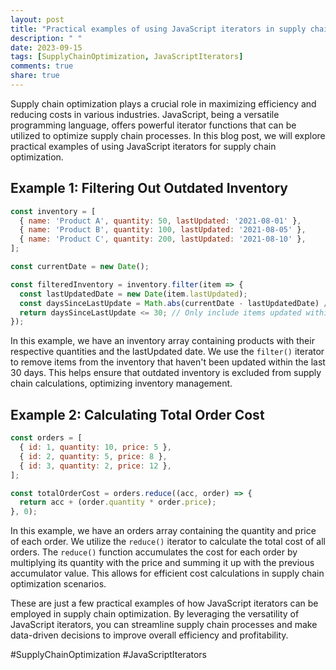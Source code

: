 ```yaml
---
layout: post
title: "Practical examples of using JavaScript iterators in supply chain optimization"
description: " "
date: 2023-09-15
tags: [SupplyChainOptimization, JavaScriptIterators]
comments: true
share: true
---
```


Supply chain optimization plays a crucial role in maximizing efficiency and reducing costs in various industries. JavaScript, being a versatile programming language, offers powerful iterator functions that can be utilized to optimize supply chain processes. In this blog post, we will explore practical examples of using JavaScript iterators for supply chain optimization.

## Example 1: Filtering Out Outdated Inventory
```javascript
const inventory = [
  { name: 'Product A', quantity: 50, lastUpdated: '2021-08-01' },
  { name: 'Product B', quantity: 100, lastUpdated: '2021-08-05' },
  { name: 'Product C', quantity: 200, lastUpdated: '2021-08-10' },
];

const currentDate = new Date();

const filteredInventory = inventory.filter(item => {
  const lastUpdatedDate = new Date(item.lastUpdated);
  const daysSinceLastUpdate = Math.abs(currentDate - lastUpdatedDate) / (1000 * 60 * 60 * 24);
  return daysSinceLastUpdate <= 30; // Only include items updated within the last 30 days
});
```
In this example, we have an inventory array containing products with their respective quantities and the lastUpdated date. We use the `filter()` iterator to remove items from the inventory that haven't been updated within the last 30 days. This helps ensure that outdated inventory is excluded from supply chain calculations, optimizing inventory management.

## Example 2: Calculating Total Order Cost
```javascript
const orders = [
  { id: 1, quantity: 10, price: 5 },
  { id: 2, quantity: 5, price: 8 },
  { id: 3, quantity: 2, price: 12 },
];

const totalOrderCost = orders.reduce((acc, order) => {
  return acc + (order.quantity * order.price);
}, 0);
```
In this example, we have an orders array containing the quantity and price of each order. We utilize the `reduce()` iterator to calculate the total cost of all orders. The `reduce()` function accumulates the cost for each order by multiplying its quantity with the price and summing it up with the previous accumulator value. This allows for efficient cost calculations in supply chain optimization scenarios.

These are just a few practical examples of how JavaScript iterators can be employed in supply chain optimization. By leveraging the versatility of JavaScript iterators, you can streamline supply chain processes and make data-driven decisions to improve overall efficiency and profitability.

#SupplyChainOptimization #JavaScriptIterators